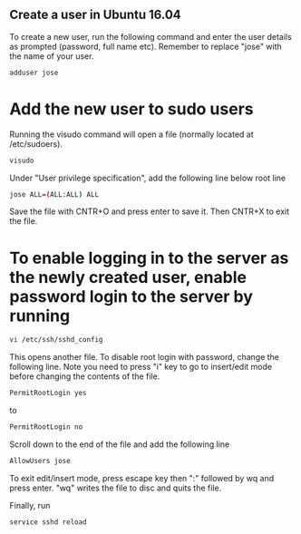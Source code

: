 ## Create a user in Ubuntu 16.04
To create a new user, run the following command and enter the user details as prompted (password, full name etc). Remember to replace "jose" with the name of your user.


```bash
adduser jose
```

# Add the new user to sudo users

Running the visudo command will open a file (normally located at /etc/sudoers). 
```bash
visudo
```

Under "User privilege specification", add the following line below root line

```bash
jose ALL=(ALL:ALL) ALL
```

Save the file with CNTR+O and press enter to save it. Then CNTR+X to exit the file.

# To enable logging in to the server as the newly created user, enable password login to the server by running

```bash
vi /etc/ssh/sshd_config
```

This opens another file. To disable root login with password, change the following line. Note you need to press "i" key to go to insert/edit mode before changing the contents of the file.

```bash
PermitRootLogin yes
```

to 

```bash
PermitRootLogin no
```

Scroll down to the end of the file and add the following line

```bash
AllowUsers jose
```


To exit edit/insert mode, press escape key then ":" followed by wq and press enter. "wq" writes the file to disc and quits the file.

Finally, run

```bash
service sshd reload
```


